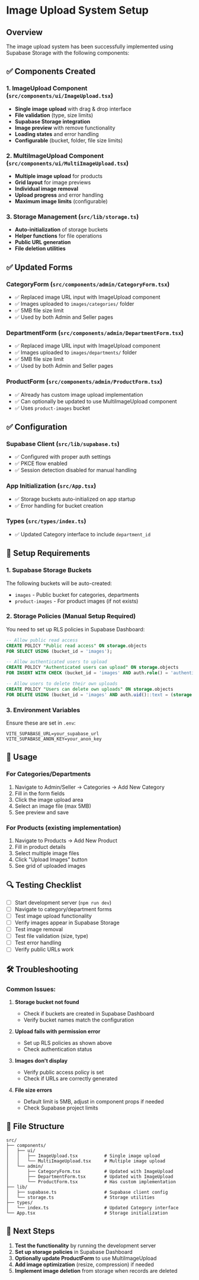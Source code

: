 # Image Upload System Setup

## Overview
The image upload system has been successfully implemented using Supabase Storage with the following components:

## ✅ Components Created

### 1. ImageUpload Component (`src/components/ui/ImageUpload.tsx`)
- **Single image upload** with drag & drop interface
- **File validation** (type, size limits)
- **Supabase Storage integration**
- **Image preview** with remove functionality
- **Loading states** and error handling
- **Configurable** (bucket, folder, file size limits)

### 2. MultiImageUpload Component (`src/components/ui/MultiImageUpload.tsx`)
- **Multiple image upload** for products
- **Grid layout** for image previews
- **Individual image removal**
- **Upload progress** and error handling
- **Maximum image limits** (configurable)

### 3. Storage Management (`src/lib/storage.ts`)
- **Auto-initialization** of storage buckets
- **Helper functions** for file operations
- **Public URL generation**
- **File deletion utilities**

## ✅ Updated Forms

### CategoryForm (`src/components/admin/CategoryForm.tsx`)
- ✅ Replaced image URL input with ImageUpload component
- ✅ Images uploaded to `images/categories/` folder
- ✅ 5MB file size limit
- ✅ Used by both Admin and Seller pages

### DepartmentForm (`src/components/admin/DepartmentForm.tsx`)
- ✅ Replaced image URL input with ImageUpload component  
- ✅ Images uploaded to `images/departments/` folder
- ✅ 5MB file size limit
- ✅ Used by both Admin and Seller pages

### ProductForm (`src/components/admin/ProductForm.tsx`)
- ✅ Already has custom image upload implementation
- ✅ Can optionally be updated to use MultiImageUpload component
- ✅ Uses `product-images` bucket

## ✅ Configuration

### Supabase Client (`src/lib/supabase.ts`)
- ✅ Configured with proper auth settings
- ✅ PKCE flow enabled
- ✅ Session detection disabled for manual handling

### App Initialization (`src/App.tsx`)
- ✅ Storage buckets auto-initialized on app startup
- ✅ Error handling for bucket creation

### Types (`src/types/index.ts`)
- ✅ Updated Category interface to include `department_id`

## 🔧 Setup Requirements

### 1. Supabase Storage Buckets
The following buckets will be auto-created:
- `images` - Public bucket for categories, departments
- `product-images` - For product images (if not exists)

### 2. Storage Policies (Manual Setup Required)
You need to set up RLS policies in Supabase Dashboard:

```sql
-- Allow public read access
CREATE POLICY "Public read access" ON storage.objects
FOR SELECT USING (bucket_id = 'images');

-- Allow authenticated users to upload
CREATE POLICY "Authenticated users can upload" ON storage.objects
FOR INSERT WITH CHECK (bucket_id = 'images' AND auth.role() = 'authenticated');

-- Allow users to delete their own uploads
CREATE POLICY "Users can delete own uploads" ON storage.objects
FOR DELETE USING (bucket_id = 'images' AND auth.uid()::text = (storage.foldername(name))[1]);
```

### 3. Environment Variables
Ensure these are set in `.env`:
```
VITE_SUPABASE_URL=your_supabase_url
VITE_SUPABASE_ANON_KEY=your_anon_key
```

## 🚀 Usage

### For Categories/Departments
1. Navigate to Admin/Seller → Categories → Add New Category
2. Fill in the form fields
3. Click the image upload area
4. Select an image file (max 5MB)
5. See preview and save

### For Products (existing implementation)
1. Navigate to Products → Add New Product
2. Fill in product details
3. Select multiple image files
4. Click "Upload Images" button
5. See grid of uploaded images

## 🔍 Testing Checklist

- [ ] Start development server (`npm run dev`)
- [ ] Navigate to category/department forms
- [ ] Test image upload functionality
- [ ] Verify images appear in Supabase Storage
- [ ] Test image removal
- [ ] Test file validation (size, type)
- [ ] Test error handling
- [ ] Verify public URLs work

## 🛠️ Troubleshooting

### Common Issues:

1. **Storage bucket not found**
   - Check if buckets are created in Supabase Dashboard
   - Verify bucket names match the configuration

2. **Upload fails with permission error**
   - Set up RLS policies as shown above
   - Check authentication status

3. **Images don't display**
   - Verify public access policy is set
   - Check if URLs are correctly generated

4. **File size errors**
   - Default limit is 5MB, adjust in component props if needed
   - Check Supabase project limits

## 📁 File Structure
```
src/
├── components/
│   ├── ui/
│   │   ├── ImageUpload.tsx          # Single image upload
│   │   └── MultiImageUpload.tsx     # Multiple image upload
│   └── admin/
│       ├── CategoryForm.tsx         # Updated with ImageUpload
│       ├── DepartmentForm.tsx       # Updated with ImageUpload
│       └── ProductForm.tsx          # Has custom implementation
├── lib/
│   ├── supabase.ts                  # Supabase client config
│   └── storage.ts                   # Storage utilities
├── types/
│   └── index.ts                     # Updated Category interface
└── App.tsx                          # Storage initialization
```

## 🎯 Next Steps

1. **Test the functionality** by running the development server
2. **Set up storage policies** in Supabase Dashboard
3. **Optionally update ProductForm** to use MultiImageUpload
4. **Add image optimization** (resize, compression) if needed
5. **Implement image deletion** from storage when records are deleted
